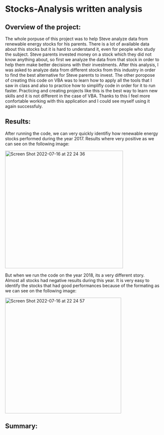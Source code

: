 # Stocks-Analysis written analysis

## Overview of the project:

The whole porpuse of this project was to help Steve analyze data from renewable energy stocks for his parents. There is a lot of available data about this stocks but it is hard to understand it, even for people who study the subject. Steve parents invested money on a stock which they did not know anything about, so first we analyze the data from that stock in order to help them make better decisions with their investments. After this analysis, I was asked to analyze data from different stocks from this industry in order to find the best alternative for Steve parents to invest. The other poropose of creating this code on VBA was to learn how to apply all the tools that I saw in class and also to practice how to simplifly code in order for it to run faster. Practicing and creating projects like this is the best way to learn new skills and it is not different in the case of VBA. Thanks to this I feel more confortable working with this application and I could see myself using it again successfuly. 

## Results:

After running the code, we can very quickly identifiy how renewable energy stocks performed during the year 2017. Results where very positive as we can see on the following image:

<img width="385" alt="Screen Shot 2022-07-16 at 22 24 36" src="https://user-images.githubusercontent.com/108498940/179382482-56f18f29-dd3e-4054-973f-7b1dca7ccdd3.png">

But when we run the code on the year 2018, its a very different story. Almost all stocks had negative results during this year. It is very easy to identify the stocks that had good performances because of the formating as we can see on the following image:

<img width="379" alt="Screen Shot 2022-07-16 at 22 24 57" src="https://user-images.githubusercontent.com/108498940/179382546-49a21c16-122d-4836-b629-e13fdfd8bc2c.png">



## Summary:

